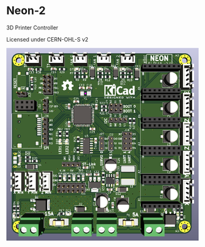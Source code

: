 # Neon-2
3D Printer Controller

Licensed under CERN-OHL-S v2

![Neon V2 image](https://raw.githubusercontent.com/malloc-19/Neon-2/master/Neon%20v2.PNG)
